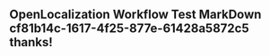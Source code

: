 <properties
ms.topic="hero-topic1"
ms.test1="hero-topic"
ms.test2="test"/>

## OpenLocalization Workflow Test MarkDown cf81b14c-1617-4f25-877e-61428a5872c5 thanks!
